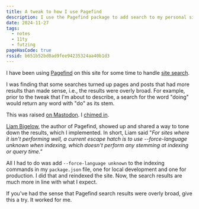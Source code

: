 ```yaml
---
title: A tweak to how I use Pagefind
description: I use the Pagefind package to add search to my personal site. It was returning way too many result for simple words. I made a small tweak to fix that.
date: 2024-11-27
tags:
  - notes
  - 11ty
  - futzing
pageHasCode: true
rssid: b651b52bd0ad9fee94235324aa40b1d3
---
```


I have been using [Pagefind](https://pagefind.app/) on this site for some time to handle [site search](/search/).

I was finding that some searches turned up pages and posts that had more results than made sense, i.e., the results were overly broad. For example, prior to the tweak that I'm about to describe, a search for the word "doing" would return any word with "do" as its stem.

This was raised [on Mastodon](https://dice.camp/@arestelle/113229586080600304). I [chimed in](https://indieweb.social/@bobmonsour/113230178462020918).

[Liam Bigelow](https://fosstodon.org/@bglw), the author of Pagefind, showed up and shared a way to tone down the results, which I implemented. In short, Liam said "_For sites where it isn't performing well, a current escape hatch is to use --force-language unknown when indexing, which doesn't perform any stemming at indexing or query time."_

All I had to do was add `--force-language unknown` to the indexing commands in my `package.json` file, one for local development and one for production. I did that and reindexed the site. Now, the search results are much more in line with what I expect.

If you've had the sense that Pagefind search results were overly broad, give this a try. It worked for me.
